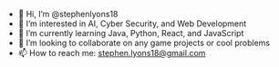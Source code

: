 - 👋 Hi, I’m @stephenlyons18
- 👀 I’m interested in AI, Cyber Security, and Web Development
- 🌱 I’m currently learning Java, Python, React, and JavaScript
- 💞️ I’m looking to collaborate on any game projects or cool problems
- 📫 How to reach me: stephen.lyons18@gmail.com

